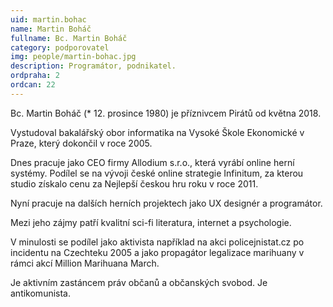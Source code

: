 ```yaml
---
uid: martin.bohac
name: Martin Boháč
fullname: Bc. Martin Boháč
category: podporovatel
img: people/martin-bohac.jpg
description: Programátor, podnikatel.
ordpraha: 2
ordcan: 22
---
```

Bc. Martin Boháč (* 12. prosince 1980) je příznivcem Pirátů od května 2018.

Vystudoval bakalářský obor informatika na Vysoké Škole Ekonomické v Praze, který dokončil v roce 2005.

Dnes pracuje jako CEO firmy Allodium s.r.o., která vyrábí online herní systémy. Podílel se na vývoji české online strategie Infinitum, za kterou studio získalo cenu za Nejlepší českou hru roku v roce 2011.

Nyní pracuje na dalších herních projektech jako UX designér a programátor.

Mezi jeho zájmy patří kvalitní sci-fi literatura, internet a psychologie.

V minulosti se podílel jako aktivista například na akci policejnistat.cz po incidentu na Czechteku 2005 a jako propagátor legalizace marihuany v rámci akcí Million Marihuana March.

Je aktivním zastáncem práv občanů a občanských svobod. Je antikomunista.
